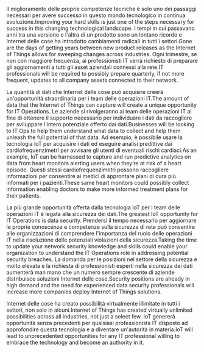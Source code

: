 <!--Video script: It began with Personal Digital Assistants, then smartphones and now everything from smart watches to smart thermostats are connecting people with more information than ever before. Once limited to just PCs, the Internet now allows anything that has valuable information to go online. How does this trend have the potential to impact all aspects of IT professional’s role? More importantly, how can IT professionals prepare for the Internet of Things?-->

<span data-ttu-id="68dfe-101">Il miglioramento delle proprie competenze tecniche è solo uno dei passaggi necessari per avere successo in questo mondo tecnologico in continua evoluzione.</span><span class="sxs-lookup"><span data-stu-id="68dfe-101">Improving your hard skills is just one of the steps necessary for success in this changing technological landscape.</span></span> <span data-ttu-id="68dfe-102">I tempi in cui passavano anni tra una versione e l'altra di un prodotto sono un lontano ricordo e Internet delle cose ha introdotto cambiamenti radicali in tutti i settori.</span><span class="sxs-lookup"><span data-stu-id="68dfe-102">Gone are the days of getting years between new product releases as the Internet of Things allows for sweeping changes across industries.</span></span> <span data-ttu-id="68dfe-103">Ogni trimestre, se non con maggiore frequenza, ai professionisti IT verrà richiesto di preparare gli aggiornamenti a tutti gli asset aziendali connessi alla rete.</span><span class="sxs-lookup"><span data-stu-id="68dfe-103">IT professionals will be required to possibly prepare quarterly, if not more frequent, updates to all company assets connected to their network.</span></span>

<span data-ttu-id="68dfe-104">La quantità di dati che Internet delle cose può acquisire creerà un'opportunità straordinaria per i team delle operazioni IT.</span><span class="sxs-lookup"><span data-stu-id="68dfe-104">The amount of data that the Internet of Things can capture will create a unique opportunity for IT Operations.</span></span> <span data-ttu-id="68dfe-105">Le aziende si rivolgeranno ai team delle operazioni IT al fine di ottenere il supporto necessario per individuare i dati da raccogliere per sviluppare l'intero potenziale offerto dai dati.</span><span class="sxs-lookup"><span data-stu-id="68dfe-105">Businesses will be looking to IT Ops to help them understand what data to collect and help them unleash the full potential of that data.</span></span> <span data-ttu-id="68dfe-106">Ad esempio, è possibile usare la tecnologia IoT per acquisire i dati ed eseguire analisi predittive dai cardiofrequenzimetri per avvisare gli utenti di eventuali rischi cardiaci.</span><span class="sxs-lookup"><span data-stu-id="68dfe-106">As an example, IoT can be harnessed to capture and run predictive analytics on data from heart monitors alerting users when they’re at risk of a heart episode.</span></span> <span data-ttu-id="68dfe-107">Questi stessi cardiofrequenzimetri possono raccogliere informazioni per consentire ai medici di approntare piani di cura più informati per i pazienti.</span><span class="sxs-lookup"><span data-stu-id="68dfe-107">These same heart monitors could possibly collect information enabling doctors to make more informed treatment plans for their patients.</span></span>

<span data-ttu-id="68dfe-108">La più grande opportunità offerta dalla tecnologia IoT per i team delle operazioni IT è legata alla sicurezza dei dati.</span><span class="sxs-lookup"><span data-stu-id="68dfe-108">The greatest IoT opportunity for IT Operations is data security.</span></span> <span data-ttu-id="68dfe-109">Prendersi il tempo necessario per aggiornare le proprie conoscenze e competenze sulla sicurezza di rete può consentire alle organizzazioni di comprendere l'importanza del ruolo delle operazioni IT nella risoluzione delle potenziali violazioni della sicurezza.</span><span class="sxs-lookup"><span data-stu-id="68dfe-109">Taking the time to update your network security knowledge and skills could enable your organization to understand the IT Operations role in addressing potential security breaches.</span></span> <span data-ttu-id="68dfe-110">La domanda per le posizioni nel settore della sicurezza è molto elevata e la richiesta di professionisti esperti nella sicurezza dei dati aumenterà man mano che un numero sempre crescente di aziende distribuisce soluzioni Internet delle cose.</span><span class="sxs-lookup"><span data-stu-id="68dfe-110">Security positions are already in high demand and the need for experienced data security professionals will increase more companies deploy Internet of Things solutions.</span></span>

<span data-ttu-id="68dfe-111">Internet delle cose ha creato possibilità virtualmente illimitate in tutti i settori, non solo in alcuni.</span><span class="sxs-lookup"><span data-stu-id="68dfe-111">Internet of Things has created virtually unlimited possibilities across all industries, not just a select few.</span></span> <span data-ttu-id="68dfe-112">IoT genererà opportunità senza precedenti per qualsiasi professionista IT disposto ad approfondire questa tecnologia e a diventare un'autorità in materia.</span><span class="sxs-lookup"><span data-stu-id="68dfe-112">IoT will lead to unprecedented opportunities for any IT professional willing to embrace the technology and become an authority in it.</span></span>

<!--Reference links: 

-   Introduction to Azure IoT:
    <https://mva.microsoft.com/en-US/training-courses/introduction-to-azure-iot-17611?l=uxXUIs4rD_606218965>

-   Azure Internet of Things:
    <https://www.microsoft.com/en-ca/internet-of-things/>-->
